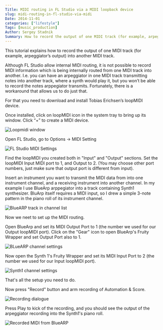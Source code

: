 ```yaml
---
Title: MIDI routing in FL Studio via a MIDI loopback device
slug: midi-routing-in-fl-studio-via-midi
Date: 2014-11-01
categories: ["lifestyle"]
Tags: [music_production]
Author: Sergey Stadnik
Summary: How to record the output of one MIDI track (for example, arpeggiator’s output) into another MIDI track in FL Studio.
---
```


This tutorial explains how to record the output of one MIDI track (for example, arpeggiator’s output) into another MIDI track.

Although FL Studio allow internal MIDI routing, it is not possible to record MIDI information which is being internally routed from one MIDI track into another. I.e. you can have an arpeggiator in one MIDI track transmitting notes into another track, where a synth would play it, but you won’t be able to record the notes arppegiator transmits. Fortunately, there is a workaround that allows us to do just that.

For that you need to download and install Tobias Erichsen’s loopMIDI device.

Once installed, click on loopMIDI icon in the system tray to bring up its window. Click “+” to create a MIDI device.

![Loopmidi window](/images/2014-11-01_loopmidi.png)

Open FL Studio, go to Options → MIDI Setting

![FL Studio MIDI Settings](/images/2014-11-01_flstudio-settings.png)

Find the loopMIDI you created both in "Input" and "Output" sections. Set the loopMIDI Input MIDI port to 1, and Output to 2. (You may choose other port numbers, just make sure that output port is different from input).

Insert an instrument you want to transmit the MIDI data from into one instrument channel, and a receiving instrument into another channel. In my example I use BlueArp arppegiator into a track containing Synth1 synthesizer. BluArp itself requires a MIDI input, so I drew a simple 3-note pattern in the piano roll of its instrument channel.

![BlueARP track in channel list](/images/2014-11-01_flstudio_1.png)

Now we neet to set up the MIDI routing.

Open BlueArp and set its MIDI Output Port to 1 (the number we used for our Output loopMIDI port). Click on the "Gear" icon to open BlueArp's Fruity Wrapper and set Output Port also to 1.

![BLueARP channel settings](/images/2014-11-01_flstudio_2.png)

Now open the Synth 1's Fruity Wrapper and set its MIDI Input Port to 2 (the number we used for our Input loopMIDI port).

![Synth1 channel settings](/images/2014-11-01_flstudio_5.png)

That's all the setup you need to do.

Now press "Record" button and arm recording of Automation & Score.

![Recording dialogue](/images/2014-11-01_flstudio_3.png)

Press Play to kick of the recording, and you should see the output of the arpeggiator recording into the Synth1's piano roll.

![Recorded MIDI from BlueARP](/images/2014-11-01_flstudio_4.png)